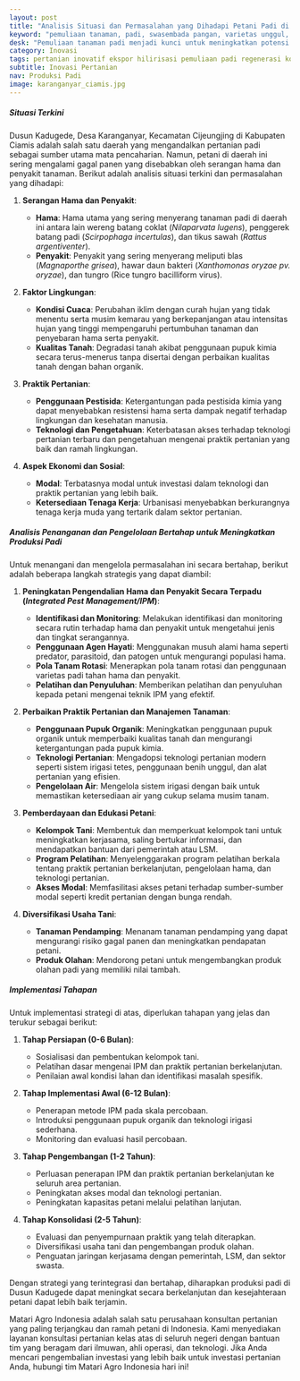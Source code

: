 ```yaml
---
layout: post
title: "Analisis Situasi dan Permasalahan yang Dihadapi Petani Padi di Dusun Kadugede, Desa Karanganyar, Kecamatan Cijeungjing, Kabupaten Ciamis"
keyword: "pemuliaan tanaman, padi, swasembada pangan, varietas unggul, keberlanjutan, Pertanian Modern, PT Matari Agro Indonesia"
desk: "Pemuliaan tanaman padi menjadi kunci untuk meningkatkan potensi varietas dan mendukung swasembada pangan. Artikel ini membahas strategi pemuliaan tanaman padi, termasuk partisipasi petani, pengembangan varietas unggul, dan keberlanjutan pertanian."
category: Inovasi
tags: pertanian inovatif ekspor hilirisasi pemuliaan padi regenerasi konsultan ketahanan pangan
subtitle: Inovasi Pertanian
nav: Produksi Padi
image: karanganyar_ciamis.jpg
---
```


##### Situasi Terkini
Dusun Kadugede, Desa Karanganyar, Kecamatan Cijeungjing di Kabupaten Ciamis adalah salah satu daerah yang mengandalkan pertanian padi sebagai sumber utama mata pencaharian. Namun, petani di daerah ini sering mengalami gagal panen yang disebabkan oleh serangan hama dan penyakit tanaman. Berikut adalah analisis situasi terkini dan permasalahan yang dihadapi:

1. **Serangan Hama dan Penyakit**:
   - **Hama**: Hama utama yang sering menyerang tanaman padi di daerah ini antara lain wereng batang coklat (_Nilaparvata lugens_), penggerek batang padi (_Scirpophaga incertulas_), dan tikus sawah (_Rattus argentiventer_).
   - **Penyakit**: Penyakit yang sering menyerang meliputi blas (_Magnaporthe grisea_), hawar daun bakteri (_Xanthomonas oryzae pv. oryzae_), dan tungro (Rice tungro bacilliform virus).

2. **Faktor Lingkungan**:
   - **Kondisi Cuaca**: Perubahan iklim dengan curah hujan yang tidak menentu serta musim kemarau yang berkepanjangan atau intensitas hujan yang tinggi mempengaruhi pertumbuhan tanaman dan penyebaran hama serta penyakit.
   - **Kualitas Tanah**: Degradasi tanah akibat penggunaan pupuk kimia secara terus-menerus tanpa disertai dengan perbaikan kualitas tanah dengan bahan organik.

3. **Praktik Pertanian**:
   - **Penggunaan Pestisida**: Ketergantungan pada pestisida kimia yang dapat menyebabkan resistensi hama serta dampak negatif terhadap lingkungan dan kesehatan manusia.
   - **Teknologi dan Pengetahuan**: Keterbatasan akses terhadap teknologi pertanian terbaru dan pengetahuan mengenai praktik pertanian yang baik dan ramah lingkungan.

4. **Aspek Ekonomi dan Sosial**:
   - **Modal**: Terbatasnya modal untuk investasi dalam teknologi dan praktik pertanian yang lebih baik.
   - **Ketersediaan Tenaga Kerja**: Urbanisasi menyebabkan berkurangnya tenaga kerja muda yang tertarik dalam sektor pertanian.

##### Analisis Penanganan dan Pengelolaan Bertahap untuk Meningkatkan Produksi Padi

Untuk menangani dan mengelola permasalahan ini secara bertahap, berikut adalah beberapa langkah strategis yang dapat diambil:

1. **Peningkatan Pengendalian Hama dan Penyakit Secara Terpadu (_Integrated Pest Management/IPM_)**:
   - **Identifikasi dan Monitoring**: Melakukan identifikasi dan monitoring secara rutin terhadap hama dan penyakit untuk mengetahui jenis dan tingkat serangannya.
   - **Penggunaan Agen Hayati**: Menggunakan musuh alami hama seperti predator, parasitoid, dan patogen untuk mengurangi populasi hama.
   - **Pola Tanam Rotasi**: Menerapkan pola tanam rotasi dan penggunaan varietas padi tahan hama dan penyakit.
   - **Pelatihan dan Penyuluhan**: Memberikan pelatihan dan penyuluhan kepada petani mengenai teknik IPM yang efektif.

2. **Perbaikan Praktik Pertanian dan Manajemen Tanaman**:
   - **Penggunaan Pupuk Organik**: Meningkatkan penggunaan pupuk organik untuk memperbaiki kualitas tanah dan mengurangi ketergantungan pada pupuk kimia.
   - **Teknologi Pertanian**: Mengadopsi teknologi pertanian modern seperti sistem irigasi tetes, penggunaan benih unggul, dan alat pertanian yang efisien.
   - **Pengelolaan Air**: Mengelola sistem irigasi dengan baik untuk memastikan ketersediaan air yang cukup selama musim tanam.

3. **Pemberdayaan dan Edukasi Petani**:
   - **Kelompok Tani**: Membentuk dan memperkuat kelompok tani untuk meningkatkan kerjasama, saling bertukar informasi, dan mendapatkan bantuan dari pemerintah atau LSM.
   - **Program Pelatihan**: Menyelenggarakan program pelatihan berkala tentang praktik pertanian berkelanjutan, pengelolaan hama, dan teknologi pertanian.
   - **Akses Modal**: Memfasilitasi akses petani terhadap sumber-sumber modal seperti kredit pertanian dengan bunga rendah.

4. **Diversifikasi Usaha Tani**:
   - **Tanaman Pendamping**: Menanam tanaman pendamping yang dapat mengurangi risiko gagal panen dan meningkatkan pendapatan petani.
   - **Produk Olahan**: Mendorong petani untuk mengembangkan produk olahan padi yang memiliki nilai tambah.

##### Implementasi Tahapan
Untuk implementasi strategi di atas, diperlukan tahapan yang jelas dan terukur sebagai berikut:

1. **Tahap Persiapan (0-6 Bulan)**:
   - Sosialisasi dan pembentukan kelompok tani.
   - Pelatihan dasar mengenai IPM dan praktik pertanian berkelanjutan.
   - Penilaian awal kondisi lahan dan identifikasi masalah spesifik.

2. **Tahap Implementasi Awal (6-12 Bulan)**:
   - Penerapan metode IPM pada skala percobaan.
   - Introduksi penggunaan pupuk organik dan teknologi irigasi sederhana.
   - Monitoring dan evaluasi hasil percobaan.

3. **Tahap Pengembangan (1-2 Tahun)**:
   - Perluasan penerapan IPM dan praktik pertanian berkelanjutan ke seluruh area pertanian.
   - Peningkatan akses modal dan teknologi pertanian.
   - Peningkatan kapasitas petani melalui pelatihan lanjutan.

4. **Tahap Konsolidasi (2-5 Tahun)**:
   - Evaluasi dan penyempurnaan praktik yang telah diterapkan.
   - Diversifikasi usaha tani dan pengembangan produk olahan.
   - Penguatan jaringan kerjasama dengan pemerintah, LSM, dan sektor swasta.

Dengan strategi yang terintegrasi dan bertahap, diharapkan produksi padi di Dusun Kadugede dapat meningkat secara berkelanjutan dan kesejahteraan petani dapat lebih baik terjamin.

Matari Agro Indonesia adalah salah satu perusahaan konsultan pertanian yang paling terjangkau dan ramah petani di Indonesia. Kami menyediakan layanan konsultasi pertanian kelas atas di seluruh negeri dengan bantuan tim yang beragam dari ilmuwan, ahli operasi, dan teknologi. Jika Anda mencari pengembalian investasi yang lebih baik untuk investasi pertanian Anda, hubungi tim Matari Agro Indonesia hari ini!
